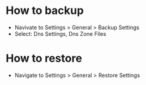 # How to backup

- Navivate to Settings > General > Backup Settings
-  Select: Dns Settings, Dns Zone Files

# How to restore

- Navigate to Settings > General > Restore Settings